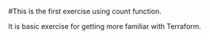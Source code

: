 #This is the first exercise using count function.

It is basic exercise for getting more familiar with Terraform.
